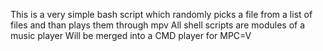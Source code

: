 This is a very simple bash script which randomly picks a file from a list of files and than plays them through mpv 
All shell scripts are modules of a music player 
Will be merged into a  CMD player for MPC=V
